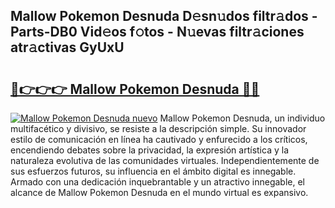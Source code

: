## Mallow Pokemon Desnuda D𝚎sn𝚞dos filtr𝚊dos - Parts-DB0 Vid𝚎os f𝚘tos - N𝚞evas filtr𝚊ciones atr𝚊ctivas GyUxU

# <h2><a href="http://mb756n.tromn.icu/?c=Mallow+Pokemon+Desnuda">🔗👉👉👉 Mallow Pokemon Desnuda 🔗🔗</a></h2>

[![Mallow Pokemon Desnuda nuevo](https://i.imgur.com/pEAQMta.gif)](http://mb756n.tromn.icu/?c=Mallow+Pokemon+Desnuda)
Mallow Pokemon Desnuda, un individuo multifacético y divisivo, se resiste a la descripción simple. Su innovador estilo de comunicación en línea ha cautivado y enfurecido a los críticos, encendiendo debates sobre la privacidad, la expresión artística y la naturaleza evolutiva de las comunidades virtuales. Independientemente de sus esfuerzos futuros, su influencia en el ámbito digital es innegable. Armado con una dedicación inquebrantable y un atractivo innegable, el alcance de Mallow Pokemon Desnuda en el mundo virtual es expansivo.
